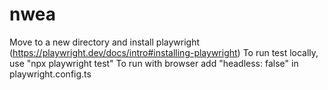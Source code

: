 # nwea

Move to a new directory and install playwright (https://playwright.dev/docs/intro#installing-playwright)
To run test locally, use "npx playwright test"
To run with browser add "headless: false" in playwright.config.ts
